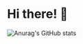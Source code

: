 # Hi there! 👾

![Anurag's GitHub stats](https://github-readme-stats.vercel.app/api?username=cosmopolitan72&show_icons=true&theme=dark)

